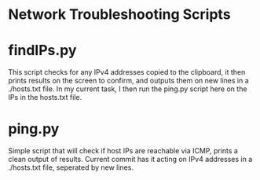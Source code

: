 # Network Troubleshooting Scripts

# findIPs.py
This script checks for any IPv4 addresses copied to the clipboard, it then prints results on the screen to confirm, and outputs them on new lines in a ./hosts.txt file. In my current task, I then run the ping.py script here on the IPs in the hosts.txt file.

# ping.py
Simple script that will check if host IPs are reachable via ICMP, prints a clean output of results. Current commit has it acting on IPv4 addresses in a ./hosts.txt file, seperated by new lines.
